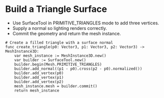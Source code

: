 # Build a Triangle Surface

- Use SurfaceTool in PRIMITIVE_TRIANGLES mode to add three vertices.
- Supply a normal so lighting renders correctly.
- Commit the geometry and return the mesh instance.

```gdscript
# Create a filled triangle with a surface normal
func create_triangle(p0: Vector3, p1: Vector3, p2: Vector3) -> MeshInstance3D:
	var mesh_instance := MeshInstance3D.new()
	var builder := SurfaceTool.new()
	builder.begin(Mesh.PRIMITIVE_TRIANGLES)
	builder.add_normal((p1 - p0).cross(p2 - p0).normalized())
	builder.add_vertex(p0)
	builder.add_vertex(p1)
	builder.add_vertex(p2)
	mesh_instance.mesh = builder.commit()
	return mesh_instance
```
